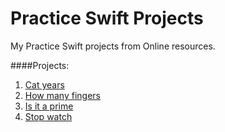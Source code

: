 Practice Swift Projects
=================

My Practice Swift projects from Online resources.

####Projects: 
 1. [Cat years](https://github.com/prakashn27/my-Swift_Projects/tree/master/CatYears)
 2. [How many fingers](https://github.com/prakashn27/my-Swift_Projects/tree/master/HowManyFingers)
 3. [Is it a prime](https://github.com/prakashn27/my-Swift_Projects/tree/master/Is%20It%20Prime)
 4. [Stop watch](https://github.com/prakashn27/my-Swift_Projects/tree/master/Stopwatch)
